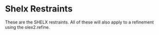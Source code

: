 # Shelx Restraints
These are the SHELX restraints. All of these will also apply to a refinement using the olex2.refine.
